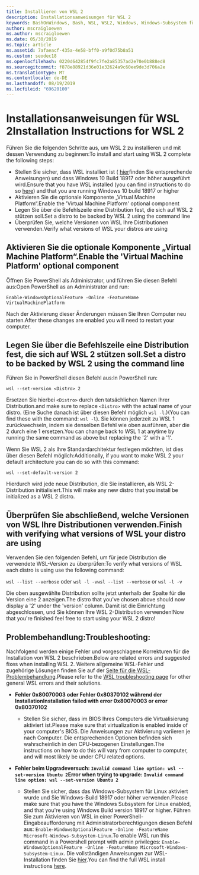 ```yaml
---
title: Installieren von WSL 2
description: Installationsanweisungen für WSL 2
keywords: BashOnWindows, Bash, WSL, WSL2, Windows, Windows-Subsystem für Linux, Windows-Subsystem, Ubuntu, Debian, Suse, Windows 10, Installation, installieren
author: mscraigloewen
ms.author: mscraigloewen
ms.date: 05/30/2019
ms.topic: article
ms.assetid: 7afaeacf-435a-4e58-bff0-a9f0d75b8a51
ms.custom: seodec18
ms.openlocfilehash: 0220d642854f9fc7fe2a85357ad2e70e0b888ed8
ms.sourcegitcommit: f878e88921d36e01e32624a9c60ee9de3d706a2e
ms.translationtype: MT
ms.contentlocale: de-DE
ms.lasthandoff: 08/19/2019
ms.locfileid: "69620100"
---
```

# <a name="installation-instructions-for-wsl-2"></a><span data-ttu-id="b601a-104">Installationsanweisungen für WSL 2</span><span class="sxs-lookup"><span data-stu-id="b601a-104">Installation Instructions for WSL 2</span></span>

<span data-ttu-id="b601a-105">Führen Sie die folgenden Schritte aus, um WSL 2 zu installieren und mit dessen Verwendung zu beginnen:</span><span class="sxs-lookup"><span data-stu-id="b601a-105">To install and start using WSL 2 complete the following steps:</span></span>

- <span data-ttu-id="b601a-106">Stellen Sie sicher, dass WSL installiert ist ( [hier](./install-win10.md)finden Sie entsprechende Anweisungen) und dass Windows 10 Build 18917 oder höher ausgeführt wird.</span><span class="sxs-lookup"><span data-stu-id="b601a-106">Ensure that you have WSL installed (you can find instructions to do so [here](./install-win10.md)) and that you are running Windows 10 build 18917 or higher</span></span>
- <span data-ttu-id="b601a-107">Aktivieren Sie die optionale Komponente „Virtual Machine Platform“.</span><span class="sxs-lookup"><span data-stu-id="b601a-107">Enable the 'Virtual Machine Platform' optional component</span></span>
- <span data-ttu-id="b601a-108">Legen Sie über die Befehlszeile eine Distribution fest, die sich auf WSL 2 stützen soll.</span><span class="sxs-lookup"><span data-stu-id="b601a-108">Set a distro to be backed by WSL 2 using the command line</span></span>
- <span data-ttu-id="b601a-109">Überprüfen Sie, welche Versionen von WSL Ihre Distributionen verwenden.</span><span class="sxs-lookup"><span data-stu-id="b601a-109">Verify what versions of WSL your distros are using</span></span>

## <a name="enable-the-virtual-machine-platform-optional-component"></a><span data-ttu-id="b601a-110">Aktivieren Sie die optionale Komponente „Virtual Machine Platform“.</span><span class="sxs-lookup"><span data-stu-id="b601a-110">Enable the 'Virtual Machine Platform' optional component</span></span>

<span data-ttu-id="b601a-111">Öffnen Sie PowerShell als Administrator, und führen Sie diesen Befehl aus:</span><span class="sxs-lookup"><span data-stu-id="b601a-111">Open PowerShell as an Administrator and run:</span></span>

`Enable-WindowsOptionalFeature -Online -FeatureName VirtualMachinePlatform`

<span data-ttu-id="b601a-112">Nach der Aktivierung dieser Änderungen müssen Sie Ihren Computer neu starten.</span><span class="sxs-lookup"><span data-stu-id="b601a-112">After these changes are enabled you will need to restart your computer.</span></span>

## <a name="set-a-distro-to-be-backed-by-wsl-2-using-the-command-line"></a><span data-ttu-id="b601a-113">Legen Sie über die Befehlszeile eine Distribution fest, die sich auf WSL 2 stützen soll.</span><span class="sxs-lookup"><span data-stu-id="b601a-113">Set a distro to be backed by WSL 2 using the command line</span></span>

<span data-ttu-id="b601a-114">Führen Sie in PowerShell diesen Befehl aus:</span><span class="sxs-lookup"><span data-stu-id="b601a-114">In PowerShell run:</span></span>

`wsl --set-version <Distro> 2`

<span data-ttu-id="b601a-115">Ersetzen Sie hierbei `<Distro>` durch den tatsächlichen Namen Ihrer Distribution.</span><span class="sxs-lookup"><span data-stu-id="b601a-115">and make sure to replace `<Distro>` with the actual name of your distro.</span></span> <span data-ttu-id="b601a-116">(Eine Suche danach ist über diesen Befehl möglich `wsl -l`.)</span><span class="sxs-lookup"><span data-stu-id="b601a-116">(You can find these with the command: `wsl -l`).</span></span> <span data-ttu-id="b601a-117">Sie können jederzeit zu WSL 1 zurückwechseln, indem sie denselben Befehl wie oben ausführen, aber die 2 durch eine 1 ersetzen.</span><span class="sxs-lookup"><span data-stu-id="b601a-117">You can change back to WSL 1 at anytime by running the same command as above but replacing the '2' with a '1'.</span></span>

<span data-ttu-id="b601a-118">Wenn Sie WSL 2 als Ihre Standardarchitektur festlegen möchten, ist dies über diesen Befehl möglich:</span><span class="sxs-lookup"><span data-stu-id="b601a-118">Additionally, if you want to make WSL 2 your default architecture you can do so with this command:</span></span>

`wsl --set-default-version 2`

<span data-ttu-id="b601a-119">Hierdurch wird jede neue Distribution, die Sie installieren, als WSL 2-Distribution initialisiert.</span><span class="sxs-lookup"><span data-stu-id="b601a-119">This will make any new distro that you install be initialized as a WSL 2 distro.</span></span>

## <a name="finish-with-verifying-what-versions-of-wsl-your-distro-are-using"></a><span data-ttu-id="b601a-120">Überprüfen Sie abschließend, welche Versionen von WSL Ihre Distributionen verwenden.</span><span class="sxs-lookup"><span data-stu-id="b601a-120">Finish with verifying what versions of WSL your distro are using</span></span>

<span data-ttu-id="b601a-121">Verwenden Sie den folgenden Befehl, um für jede Distribution die verwendete WSL-Version zu überprüfen:</span><span class="sxs-lookup"><span data-stu-id="b601a-121">To verify what versions of WSL each distro is using use the following command:</span></span>

<span data-ttu-id="b601a-122">`wsl --list --verbose` oder `wsl -l -v`</span><span class="sxs-lookup"><span data-stu-id="b601a-122">`wsl --list --verbose` or `wsl -l -v`</span></span>

<span data-ttu-id="b601a-123">Die oben ausgewählte Distribution sollte jetzt unterhalb der Spalte für die Version eine 2 anzeigen.</span><span class="sxs-lookup"><span data-stu-id="b601a-123">The distro that you've chosen above should now display a '2' under the 'version' column.</span></span> <span data-ttu-id="b601a-124">Damit ist die Einrichtung abgeschlossen, und Sie können Ihre WSL 2-Distribution verwenden!</span><span class="sxs-lookup"><span data-stu-id="b601a-124">Now that you're finished feel free to start using your WSL 2 distro!</span></span> 

## <a name="troubleshooting"></a><span data-ttu-id="b601a-125">Problembehandlung:</span><span class="sxs-lookup"><span data-stu-id="b601a-125">Troubleshooting:</span></span> 

<span data-ttu-id="b601a-126">Nachfolgend werden einige Fehler und vorgeschlagene Korrekturen für die Installation von WSL 2 beschrieben.</span><span class="sxs-lookup"><span data-stu-id="b601a-126">Below are related errors and suggested fixes when installing WSL 2.</span></span> <span data-ttu-id="b601a-127">Weitere allgemeine WSL-Fehler und zugehörige Lösungen finden Sie auf der [Seite für die WSL-Problembehandlung](troubleshooting.md).</span><span class="sxs-lookup"><span data-stu-id="b601a-127">Please refer to the [WSL troubleshooting page](troubleshooting.md) for other general WSL errors and their solutions.</span></span>

* <span data-ttu-id="b601a-128">**Fehler 0x80070003 oder Fehler 0x80370102 während der Installation**</span><span class="sxs-lookup"><span data-stu-id="b601a-128">**Installation failed with error 0x80070003 or error 0x80370102**</span></span>
    * <span data-ttu-id="b601a-129">Stellen Sie sicher, dass im BIOS Ihres Computers die Virtualisierung aktiviert ist.</span><span class="sxs-lookup"><span data-stu-id="b601a-129">Please make sure that virtualization is enabled inside of your computer's BIOS.</span></span> <span data-ttu-id="b601a-130">Die Anweisungen zur Aktivierung variieren je nach Computer. Die entsprechenden Optionen befinden sich wahrscheinlich in den CPU-bezogenen Einstellungen.</span><span class="sxs-lookup"><span data-stu-id="b601a-130">The instructions on how to do this will vary from computer to computer, and will most likely be under CPU related options.</span></span>
   
* <span data-ttu-id="b601a-131">**Fehler beim Upgradeversuch: `Invalid command line option: wsl --set-version Ubuntu 2`**</span><span class="sxs-lookup"><span data-stu-id="b601a-131">**Error when trying to upgrade: `Invalid command line option: wsl --set-version Ubuntu 2`**</span></span>
    * <span data-ttu-id="b601a-132">Stellen Sie sicher, dass das Windows-Subsystem für Linux aktiviert wurde und Sie Windows-Build 18917 oder höher verwenden.</span><span class="sxs-lookup"><span data-stu-id="b601a-132">Please make sure that you have the Windows Subsystem for Linux enabled, and that you're using Windows Build version 18917 or higher.</span></span> <span data-ttu-id="b601a-133">Führen Sie zum Aktivieren von WSL in einer PowerShell-Eingabeaufforderung mit Administratorberechtigungen diesen Befehl aus: `Enable-WindowsOptionalFeature -Online -FeatureName Microsoft-Windows-Subsystem-Linux`.</span><span class="sxs-lookup"><span data-stu-id="b601a-133">To enable WSL run this command in a Powershell prompt with admin privileges: `Enable-WindowsOptionalFeature -Online -FeatureName Microsoft-Windows-Subsystem-Linux`.</span></span> <span data-ttu-id="b601a-134">Die vollständigen Anweisungen zur WSL-Installation finden Sie [hier](./install-win10.md).</span><span class="sxs-lookup"><span data-stu-id="b601a-134">You can find the full WSL install instructions [here](./install-win10.md).</span></span>